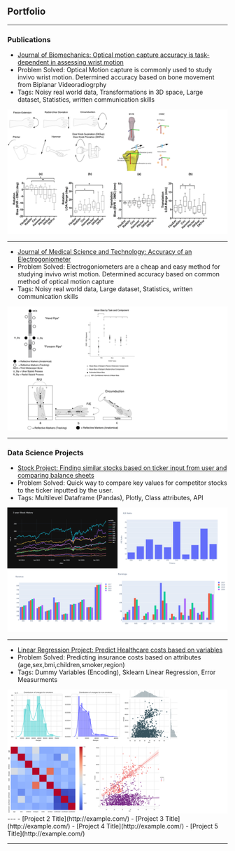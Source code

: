 ## Portfolio

---

### Publications 

- [Journal of Biomechanics: Optical motion capture accuracy is task-dependent in assessing wrist motion](https://www.sciencedirect.com/science/article/abs/pii/S0021929021001421)
- Problem Solved: Optical Motion capture is commonly used to study invivo wrist motion. Determined accuracy based on bone movement from Biplanar Videoradiogrphy
- Tags: Noisy real world data, Transformations in 3D space, Large dataset, Statistics, written communication skills
<img src="images/BVR_paper.png?raw=true"/>

---
- [Journal of Medical Science and Technology: Accuracy of an Electrogoniometer ](https://www.tandfonline.com/doi/abs/10.1080/03091902.2020.1713240)
- Problem Solved: Electrogoniometers are a cheap and easy method for studying invivo wrist motion. Determined accuracy based on common method of optical motion capture
- Tags: Noisy real world data, Large dataset, Statistics, written communication skills
<img src="images/EG_Paper.png?raw=true"/>

---


### Data Science Projects

- [Stock Project: Finding similar stocks based on ticker input from user and comparing balance sheets](https://github.com/mchughbrian/StockGutCheck/blob/main/README.md)
- Problem Solved: Quick way to compare key values for competitor stocks to the ticker inputted by the user. 
- Tags: Multilevel Dataframe (Pandas), Plotly, Class attributes, API
<img src="images/SimilarStocks.png?raw=true"/>

---
- [Linear Regression Project: Predict Healthcare costs based on variables](http://example.com/)
- Problem Solved: Predicting insurance costs based on attributes (age,sex,bmi,children,smoker,region)
- Tags: Dummy Variables (Encoding), Sklearn Linear Regression, Error Measurments
<img src="images/HealthCosts.png?raw=true"/>
---
- [Project 2 Title](http://example.com/)
- [Project 3 Title](http://example.com/)
- [Project 4 Title](http://example.com/)
- [Project 5 Title](http://example.com/)



---
<!--<p style="font-size:11px">Page template forked from <a href="https://github.com/evanca/quick-portfolio">evanca</a></p>
<!-- Remove above link if you don't want to attibute -->
